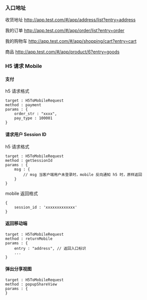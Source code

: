 ### 入口地址

收货地址
http://app.test.com/#/app/address/list?entry=address

我的订单
http://app.test.com/#/app/order/list?entry=order

我的购物车
http://app.test.com/#/app/shopping/cart?entry=cart

商品
http://app.test.com/#/app/product/6?entry=goods


### H5 请求 Mobile

#### 支付

h5 请求格式

```
target : H5ToMobileRequest
method : payment
params : {
    order_str : "xxxx",
    pay_type : 100001
}
```

#### 请求用户 Session ID

h5 请求格式

```
target : H5ToMobileRequest
method : getSessionId
params : {
    msg : {
        // msg 当客户端用户未登录时，mobile 反向通知 h5 时，原样返回
    }
}
```

mobile 返回格式

```
{
    session_id : 'xxxxxxxxxxxxx'
}
```

#### 返回移动端

```
target : H5ToMobileRequest
method : returnMobile
params : {
    entry : "address", // 返回入口标识
    ...
}
```


#### 弹出分享视图

```
target : H5ToMobileRequest
method : popupShareView
params : {
}
```
